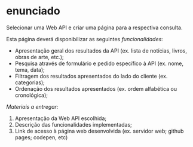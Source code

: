 # enunciado

Selecionar uma Web API e criar uma página para a respectiva consulta.
 
Esta página deverá disponibilizar as seguintes *funcionalidades*:
- Apresentação geral dos resultados da API (ex. lista de notícias, livros, obras de arte, etc.);
- Pesquisa através de formulário e pedido específico à API (ex. nome, tema, data);
- Filtragem dos resultados apresentados do lado do cliente (ex. categorias);
- Ordenação dos resultados apresentados (ex. ordem alfabética ou cronológica);

*Materiais a entregar:*
1. Apresentação da Web API escolhida;
2. Descrição das funcionalidades implementadas;
3. Link de acesso à página web desenvolvida (ex. servidor web; github pages; codepen,
etc)

